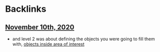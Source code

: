 
# Backlinks
## [November 10th, 2020](<November 10th, 2020.md>)
- and level 2 was about defining the objects you were going to fill them with, [objects inside area of interest](<objects inside area of interest.md>)

